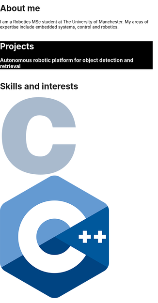 <html>
<head>
  <style>
    body, html{
      background-color: white;
      margin: 0; padding: 0;
    }
    .myDiv {
      background-color: black; color: white; width: 100%;
      margin: 0; padding: 0;
    }
  </style>
</head>
  
<body>
  <h1>About me</h1>
  <p style="color:black;">I am a Robotics MSc student at The University of Manchester. My areas of expertise include embedded systems, control and robotics.</p>

  <div class="myDiv">
    <h1>Projects</h1>
    <p style="font-size:120%;"><b>Autonomous robotic platform for object detection and retrieval</b></p>
  </div>
  
<h1>Skills and interests</h1>
<img src="C++_logo.jpg" alt="C">
<img src="cpp_logo.png" alt="C++">

</body>

</html>
